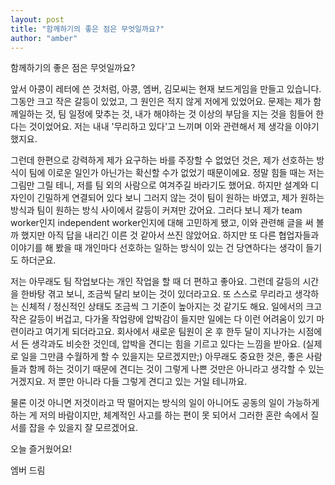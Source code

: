```yaml
---
layout: post
title: "함께하기의 좋은 점은 무엇일까요?"
author: "amber"
---
```






함께하기의 좋은 점은 무엇일까요?





앞서 아콩이 레터에 쓴 것처럼, 아콩, 엠버, 김모씨는 현재 보드게임을 만들고 있습니다. 그동안 크고 작은 갈등이 있었고, 그 원인은 적지 않게 저에게 있었어요. 문제는 제가 함께일하는 것, 팀 일정에 맞추는 것, 내가 해야하는 것 이상의 부담을 지는 것을 힘들어 한다는 것이었어요. 저는 내내 '무리하고 있다'고 느끼며 이와 관련해서 제 생각을 이야기 했지요. 



그런데 한편으로 강력하게 제가 요구하는 바를 주장할 수 없었던 것은, 제가 선호하는 방식이 팀에 이로운 일인가 아닌가는 확신할 수가 없었기 때문이에요. 정말 힘들 때는 저는 그림만 그릴 테니, 저를 팀 외의 사람으로 여겨주길 바라기도 했어요. 하지만 설계와 디자인이 긴밀하게 연결되어 있다 보니 그러지 않는 것이 팀이 원하는 바였고, 제가 원하는 방식과 팀이 원하는 방식 사이에서 갈등이 커져만 갔어요. 그러다 보니 제가 team worker인지 independent worker인지에 대해 고민하게 됐고, 이와 관련해 글을 써 볼까 했지만 아직 답을 내리긴 이른 것 같아서 쓰진 않았어요.  하지만 또 다른 협업자들과 이야기를 해 봤을 때 개인마다 선호하는 일하는 방식이 있는 건 당연하다는 생각이 들기도 하더군요. 



저는 아무래도 팀 작업보다는 개인 작업을 할 때 더 편하고 좋아요.  그런데 갈등의 시간을 한바탕 겪고 보니, 조금씩 달리 보이는 것이 있더라고요. 또 스스로 무리라고 생각하는 신체적 / 정신적인 상태도 조금씩 그 기준이 높아지는 것 같기도 해요. 일에서의 크고 작은 갈등이 버겁고, 다가올 작업량에 압박감이 들지만 일에는 다 이런 어려움이 있기 마련이라고 여기게 되더라고요. 회사에서 새로운 팀원이 온 후 한두 달이 지나가는 시점에서 든 생각과도 비슷한 것인데, 압박을 견디는 힘을 기르고 있다는 느낌을 받아요. (실제로 일을 그만큼 수월하게 할 수 있을지는 모르겠지만;) 아무래도 중요한 것은, 좋은 사람들과 함께 하는 것이기 때문에 견디는 것이 그렇게 나쁜 것만은 아니라고 생각할 수 있는 거겠지요. 저 뿐만 아니라 다들 그렇게 견디고 있는 거일 테니까요.



물론 이것 아니면 저것이라고 딱 떨어지는 방식의 일이 아니어도 공동의 일이 가능하게 하는 게 저의 바람이지만, 체계적인 사고를 하는 편이 못 되어서 그러한 혼란 속에서 질서를 잡을 수 있을지 잘 모르겠어요. 



오늘 즐거웠어요!

엠버 드림 